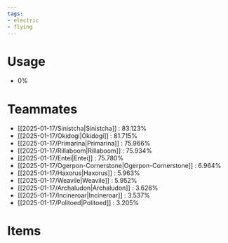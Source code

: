 ```yaml
---
tags:
- electric
- flying
---
```

# Usage
- 0%
# Teammates
- [[2025-01-17/Sinistcha|Sinistcha]] : 83.123%
- [[2025-01-17/Okidogi|Okidogi]] : 81.715%
- [[2025-01-17/Primarina|Primarina]] : 75.966%
- [[2025-01-17/Rillaboom|Rillaboom]] : 75.934%
- [[2025-01-17/Entei|Entei]] : 75.780%
- [[2025-01-17/Ogerpon-Cornerstone|Ogerpon-Cornerstone]] : 6.964%
- [[2025-01-17/Haxorus|Haxorus]] : 5.963%
- [[2025-01-17/Weavile|Weavile]] : 5.952%
- [[2025-01-17/Archaludon|Archaludon]] : 3.626%
- [[2025-01-17/Incineroar|Incineroar]] : 3.537%
- [[2025-01-17/Politoed|Politoed]] : 3.205%
# Items